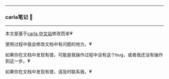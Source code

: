 ------
### carla笔记 :feet:

------
本文是基于[carla 中文站](https://bbs.carla.org.cn/document/34876387b64845899a948fbf8c2a73be)修改而来:heartpulse:

使用过程中我会修改文档中有问题的地方。:heartpulse:

如果你在文档中发现有错，可能是我操作过程中没有这个bug，或者我还没有操作到这一步。:heartpulse:

如果你在文档中发现有错，请及时联系我。:heartpulse:

